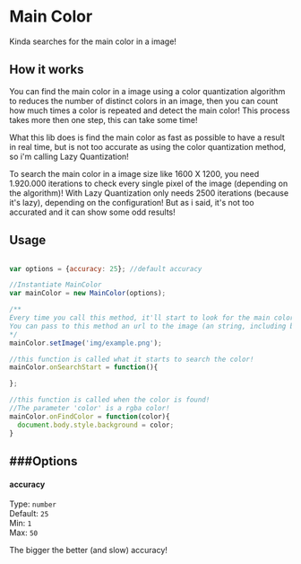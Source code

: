 # Main Color
Kinda searches for the main color in a image!

## How it works

You can find the main color in a image using a color quantization algorithm to reduces the number of distinct colors in an image, then you can count how much times a color is repeated and detect the main color! This process takes more then one step, this can take some time!

What this lib does is find the main color as fast as possible to have a result in real time, but is not too accurate as using the color quantization method, so i'm calling Lazy Quantization!

To search the main color in a image size like 1600 X 1200, you need 1.920.000 iterations to check every single pixel of the image (depending on the algorithm)! With Lazy Quantization only needs 2500 iterations (because it's lazy), depending on the configuration! But as i said, it's not too accurated and it can show some odd results!

## Usage

```js

var options = {accuracy: 25}; //default accuracy

//Instantiate MainColor
var mainColor = new MainColor(options);

/**
Every time you call this method, it'll start to look for the main color!
You can pass to this method an url to the image (an string, including base64) or an image element!
*/
mainColor.setImage('img/example.png');

//this function is called what it starts to search the color!
mainColor.onSearchStart = function(){

};

//this function is called when the color is found!
//The parameter 'color' is a rgba color!
mainColor.onFindColor = function(color){
  document.body.style.background = color;
}

```

###Options
-------

#### accuracy

Type: `number`  
Default: `25`  
Min: `1`  
Max: `50`  

The bigger the better (and slow) accuracy!
